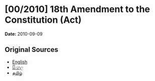 # [00/2010] 18th Amendment to the Constitution (Act)

**Date:** 2010-09-09

## Original Sources

- [English](https://documents.gov.lk/view/acts/2010/9/00-2010_E.pdf)
- [සිංහල](https://documents.gov.lk/view/acts/2010/9/00-2010_S.pdf)
- [தமிழ்](https://documents.gov.lk/view/acts/2010/9/00-2010_T.pdf)
